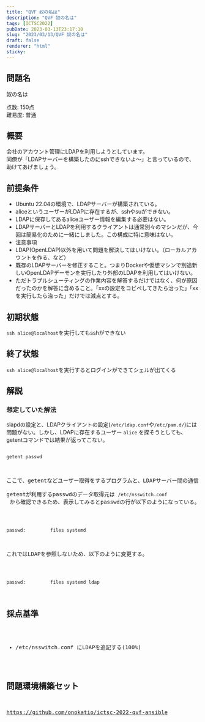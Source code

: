 ```yaml
---
title: "QVF 奴の名は"
description: "QVF 奴の名は"
tags: [ICTSC2022]
pubDate: 2023-03-13T23:17:10
slug: "2023/03/13/QVF 奴の名は"
draft: false
renderer: "html"
sticky: 
---
```


<h2>問題名</h2>
<p>奴の名は</p>
<p>点数: 150点<br />
難易度: 普通</p>
<h2>概要</h2>
<p>会社のアカウント管理にLDAPを利用しようとしています。<br />
同僚が「LDAPサーバーを構築したのにsshできないよ〜」と言っているので、助けてあげましょう。</p>
<h2>前提条件</h2>
<ul>
<li>Ubuntu 22.04の環境で、LDAPサーバーが構築されている。</li>
<li>aliceというユーザーがLDAPに存在するが、sshやsuができない。</li>
<li>LDAPに保存してあるaliceユーザー情報を編集する必要はない。</li>
<li>LDAPサーバーとLDAPを利用するクライアントは通常別々のマシンだが、今回は簡易化のために一緒にしました。この構成に特に意味はない。</li>
<li>注意事項</li>
<li>LDAP(OpenLDAP)以外を用いて問題を解決してはいけない。（ローカルアカウントを作る、など）</li>
<li>既存のLDAPサーバーを修正すること。つまりDockerや仮想マシンで別途新しいOpenLDAPデーモンを実行したり外部のLDAPを利用してはいけない。</li>
<li>ただトラブルシューティングの作業内容を解答するだけではなく、何が原因だったのかを解答に含めること。「xxの設定をコピペしてきたら治った」「xxを実行したら治った」だけでは減点とする。</li>
</ul>
<h2>初期状態</h2>
<p><code>ssh alice@localhost</code>を実行してもsshができない</p>
<h2>終了状態</h2>
<p><code>ssh alice@localhost</code>を実行するとログインができてシェルが出てくる</p>
<h2>解説</h2>
<h3>想定していた解法</h3>
<p>slapdの設定と、LDAPクライアントの設定(<code>/etc/ldap.conf</code>や<code>/etc/pam.d/</code>)には問題がない。しかし、LDAPに存在するユーザー <code>alice</code> を探そうとしても、getentコマンドでは結果が返ってこない。</p>
<pre><pre class="brush: plain; title: ; title: ; notranslate" title=""><code>getent passwd</code></pre>
<p>ここで、getentなどユーザー取得をするプログラムと、LDAPサーバー間の通信に問題があると予想できる。<br />
getentが利用するpasswdのデータ取得元は <code>/etc/nsswitch.conf</code> から確認できるため、表示してみるとpasswdの行が以下のようになっている。</p>
<pre><pre class="brush: plain; title: ; title: ; notranslate" title=""><code>passwd:         files systemd</code></pre>
<p>これではLDAPを参照しないため、以下のように変更する。</p>
<pre><pre class="brush: plain; title: ; title: ; notranslate" title=""><code>passwd:         files systemd ldap</code></pre>
<h2>採点基準</h2>
<ul>
<li>/etc/nsswitch.conf にLDAPを追記する(100%)</li>
</ul>
<h2>問題環境構築セット</h2>
<p><a href="_wp_link_placeholder" data-wplink-edit="true">https://github.com/onokatio/ictsc-2022-qvf-ansible</a></p>
